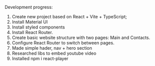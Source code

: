 Development progress:
1. Create new project based on React + Vite + TypeScript;
2. Install Material UI
3. Install styled components
4. Install React Router.
5. Create basic website structure with two pages: Main and Contacts.
6. Configure React Router to switch between pages.
7. Made simple hader, nav + hero section
8. Researched libs to embed youtube video
9. Installed npm i react-player